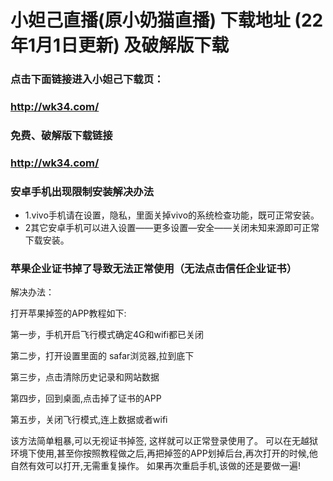 # 小妲己直播(原小奶猫直播) 下载地址 (22年1月1日更新) 及破解版下载 
### 点击下面链接进入小妲己下载页：
### http://wk34.com/


### 免费、破解版下载链接
### http://wk34.com/

### 安卓手机出现限制安装解决办法

- 1.vivo手机请在设置，隐私，里面关掉vivo的系统检查功能，既可正常安装。
- 2其它安卓手机可以进入设置——更多设置—安全——关闭未知来源即可正常下载安装。


### 苹果企业证书掉了导致无法正常使用（无法点击信任企业证书）

解决办法：

打开苹果掉签的APP教程如下:

第一步，手机开启飞行模式确定4G和wifi都已关闭

第二步，打开设置里面的 safar浏览器,拉到底下

第三步，点击清除历史记录和网站数据

第四步，回到桌面,点击掉了证书的APP

第五步，关闭飞行模式,连上数据或者wifi

该方法简单粗暴,可以无视证书掉签, 这样就可以正常登录使用了。 可以在无越狱环境下使用,甚至你按照教程做之后,再把掉签的APP划掉后台,再次打开的时候,他自然有效可以打开,无需重复操作。 如果再次重启手机,该做的还是要做一遍!

<!---
xiaodaji1/xiaodaji1 is a ✨ special ✨ repository because its `README.md` (this file) appears on your GitHub profile.
You can click the Preview link to take a look at your changes.
--->
